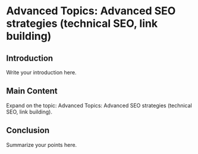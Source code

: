 # Advanced Topics: Advanced SEO strategies (technical SEO, link building)

## Introduction

Write your introduction here.

## Main Content

Expand on the topic: Advanced Topics: Advanced SEO strategies (technical SEO, link building).

## Conclusion

Summarize your points here.